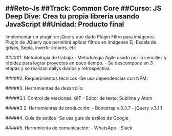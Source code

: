 ##Reto-Js
##Track: Common Core
##Curso: JS Deep Dive: Crea tu propia librería usando JavaScript
##Unidad: Producto final
------------------------------------------------------------------
Implementar un plugin de jQuery que dado Plugin Filtro para imágenes
Plugin de JQuery que permitirá aplicar filtros en imágenes
Ej:
Escala de grises, Sepia, invertir colores, etc

#####1. Metodología de trabajo
	- Metodología Agile usado por la sencillez y rápidez para lograr proyectos en poco tiempo.
	- Se descompone en 3 etapas y se realizan dailys diarios y retrospectiva.

#####2. Requerimientos técnicos
	-Se usa dependencias con NPM:

#####3. Herramientas de desarrollo:

#####3.1. Control de versiones: GIT
	- Editor de texto: Sublime y Atom

#####3.2. Herramientas de producción:
	- Bootstrap v.3.3.7
	- jQuery v.3.1.1

#####4. Guía de estilos
	-Se usa guía de estilos de Google

#####5. Herramienta de comunicación:
	- WhatsApp
	- Slack
